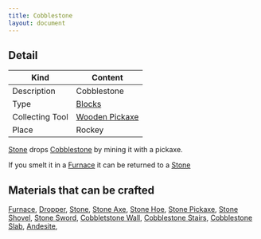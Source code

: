 ```yaml
---
title: Cobblestone
layout: document
---
```

## Detail

|Kind|Content|
|---|---|
|Description|Cobblestone|
|Type|[Blocks](Blocks)|
|Collecting Tool|[Wooden Pickaxe](Wooden_Pickaxe)|
|Place|Rockey|

[Stone](Stone) drops [Cobblestone](Cobblestone) by mining it with a pickaxe.

If you smelt it in a [Furnace](Furnace) it can be returned to a [Stone](Stone)

## Materials that can be crafted

[Furnace](Furnace),
[Dropper](Dropper),
[Stone](Stone),
[Stone Axe](Stone_Axe),
[Stone Hoe](Stone_Hoe),
[Stone Pickaxe](Stone_Pickaxe),
[Stone Shovel](Stone_Shovel),
[Stone Sword](Stone_Sword),
[Cobbletstone Wall](Cobbletstone_Wall),
[Cobblestone Stairs](Cobblestone_Stairs),
[Cobblestone Slab](Cobblestone_Slab),
[Andesite](Andesite),
